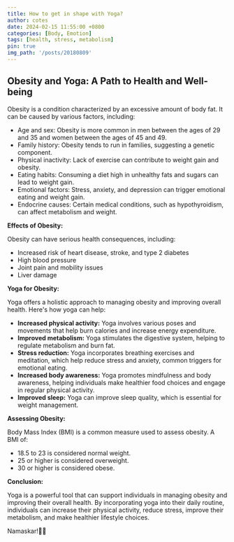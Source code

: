 ```yaml
---
title: How to get in shape with Yoga?
author: cotes
date: 2024-02-15 11:55:00 +0800
categories: [Body, Emotion]
tags: [health, stress, metabolism]
pin: true
img_path: '/posts/20180809'
---
```


## Obesity and Yoga: A Path to Health and Well-being

Obesity is a condition characterized by an excessive amount of body fat. It can be caused by various factors, including:

- Age and sex: Obesity is more common in men between the ages of 29 and 35 and women between the ages of 45 and 49.
- Family history: Obesity tends to run in families, suggesting a genetic component.
- Physical inactivity: Lack of exercise can contribute to weight gain and obesity.
- Eating habits: Consuming a diet high in unhealthy fats and sugars can lead to weight gain.
- Emotional factors: Stress, anxiety, and depression can trigger emotional eating and weight gain.
- Endocrine causes: Certain medical conditions, such as hypothyroidism, can affect metabolism and weight.

**Effects of Obesity:**

Obesity can have serious health consequences, including:

- Increased risk of heart disease, stroke, and type 2 diabetes
- High blood pressure
- Joint pain and mobility issues
- Liver damage

**Yoga for Obesity:**

Yoga offers a holistic approach to managing obesity and improving overall health. Here's how yoga can help:

- **Increased physical activity:** Yoga involves various poses and movements that help burn calories and increase energy expenditure.
- **Improved metabolism:** Yoga stimulates the digestive system, helping to regulate metabolism and burn fat.
- **Stress reduction:** Yoga incorporates breathing exercises and meditation, which help reduce stress and anxiety, common triggers for emotional eating.
- **Increased body awareness:** Yoga promotes mindfulness and body awareness, helping individuals make healthier food choices and engage in regular physical activity.
- **Improved sleep:** Yoga can improve sleep quality, which is essential for weight management.

**Assessing Obesity:**

Body Mass Index (BMI) is a common measure used to assess obesity. A BMI of:

- 18.5 to 23 is considered normal weight.
- 25 or higher is considered overweight.
- 30 or higher is considered obese.

**Conclusion:**

Yoga is a powerful tool that can support individuals in managing obesity and improving their overall health. By incorporating yoga into their daily routine, individuals can increase their physical activity, reduce stress, improve their metabolism, and make healthier lifestyle choices.

Namaskar!🙏✨